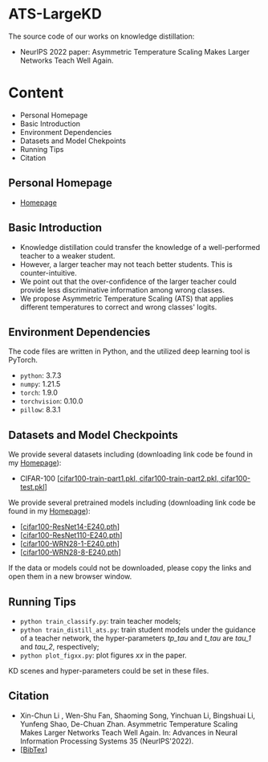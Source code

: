 # ATS-LargeKD
The source code of our works on knowledge distillation:
* NeurIPS 2022 paper: Asymmetric Temperature Scaling Makes Larger Networks Teach Well Again.


# Content
* Personal Homepage
* Basic Introduction
* Environment Dependencies
* Datasets and Model Chekpoints
* Running Tips
* Citation

## Personal Homepage
  * [Homepage](https://www.lamda.nju.edu.cn/lixc/)

## Basic Introduction
  * Knowledge distillation could transfer the knowledge of a well-performed teacher to a weaker student.
  * However, a larger teacher may not teach better students. This is counter-intuitive.
  * We point out that the over-confidence of the larger teacher could provide less discriminative information among wrong classes.
  * We propose Asymmetric Temperature Scaling (ATS) that applies different temperatures to correct and wrong classes' logits.

## Environment Dependencies
The code files are written in Python, and the utilized deep learning tool is PyTorch.
  * `python`: 3.7.3
  * `numpy`: 1.21.5
  * `torch`: 1.9.0
  * `torchvision`: 0.10.0
  * `pillow`: 8.3.1

## Datasets and Model Checkpoints
We provide several datasets including (downloading link code be found in my [Homepage](https://www.lamda.nju.edu.cn/lixc/)):
  * CIFAR-100 \[[cifar100-train-part1.pkl, cifar100-train-part2.pkl, cifar100-test.pkl](http://www.lamda.nju.edu.cn/lixc/data/CIFAR100.zip)\]

We provide several pretrained models including (downloading link code be found in my [Homepage](https://www.lamda.nju.edu.cn/lixc/)):
  * \[[cifar100-ResNet14-E240.pth](http://www.lamda.nju.edu.cn/lixc/data/cifar100-ResNet14-E240.pth)\]
  * \[[cifar100-ResNet110-E240.pth](http://www.lamda.nju.edu.cn/lixc/data/cifar100-ResNet110-E240.pth)\]
  * \[[cifar100-WRN28-1-E240.pth](http://www.lamda.nju.edu.cn/lixc/data/cifar100-WRN28-1-E240.pth)\]
  * \[[cifar100-WRN28-8-E240.pth](http://www.lamda.nju.edu.cn/lixc/data/cifar100-WRN28-8-E240.pth)\]

If the data or models could not be downloaded, please copy the links and open them in a new browser window.

## Running Tips
  * `python train_classify.py`: train teacher models;
  * `python train_distill_ats.py`: train student models under the guidance of a teacher network, the hyper-parameters *tp_tau* and *t_tau* are *tau_1* and *tau_2*, respectively;
  * `python plot_figxx.py`: plot figures *xx* in the paper.

KD scenes and hyper-parameters could be set in these files.


## Citation
  * Xin-Chun Li , Wen-Shu Fan, Shaoming Song, Yinchuan Li, Bingshuai Li, Yunfeng Shao, De-Chuan Zhan. Asymmetric Temperature Scaling Makes Larger Networks Teach Well Again. In: Advances in Neural Information Processing Systems 35 (NeurIPS'2022).
  * \[[BibTex](https://dblp.org/pid/246/2947.html)\]
